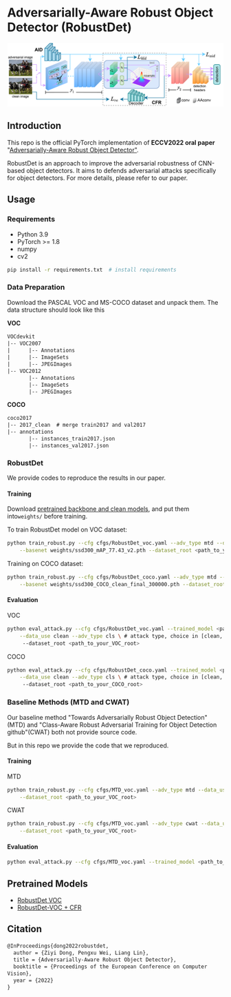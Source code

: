 # Adversarially-Aware Robust Object Detector (RobustDet)

<img src="assets/RobustDet.png" >

## Introduction
This repo is the official PyTorch implementation of **ECCV2022 oral paper** "[Adversarially-Aware Robust Object Detector"](https://arxiv.org/abs/2207.06202).

RobustDet is an approach to improve the adversarial robustness of CNN-based object detectors.
It aims to defends adversarial attacks specifically for object detectors.
For more details, please refer to our paper.

## Usage

### Requirements
* Python 3.9
* PyTorch >= 1.8
* numpy
* cv2

```bash
pip install -r requirements.txt  # install requirements
```

### Data Preparation
Download the PASCAL VOC and MS-COCO dataset and unpack them. The data structure should look like this

**VOC**
```
VOCdevkit
|-- VOC2007
|      |-- Annotations
|      |-- ImageSets
|      |-- JPEGImages
|-- VOC2012
       |-- Annotations
       |-- ImageSets
       |-- JPEGImages
```

**COCO**
```
coco2017
|-- 2017_clean  # merge train2017 and val2017
|-- annotations
       |-- instances_train2017.json
       |-- instances_val2017.json
```

### RobustDet
We provide codes to reproduce the results in our paper.

#### Training
Download [pretrained backbone and clean models](https://1drv.ms/u/s!Agabh9imkP8qhV1q_x0SxTG17lPU?e=xOcV75), and put them into```weights/``` before training.

To train RobustDet model on VOC dataset:
```bash
python train_robust.py --cfg cfgs/RobustDet_voc.yaml --adv_type mtd --data_use clean --multi_gpu False \
    --basenet weights/ssd300_mAP_77.43_v2.pth --dataset_root <path_to_your_VOC_root>
```

Training on COCO dataset:
```bash
python train_robust.py --cfg cfgs/RobustDet_coco.yaml --adv_type mtd --data_use clean --multi_gpu False \
    --basenet weights/ssd300_COCO_clean_final_300000.pth --dataset_root <path_to_your_COCO_root>
```

#### Evaluation
VOC
```bash
python eval_attack.py --cfg cfgs/RobustDet_voc.yaml --trained_model <path_to_your_trained_model> \
    --data_use clean --adv_type cls \ # attack type, choice in [clean, cls, loc, cwat, dag]
     --dataset_root <path_to_your_VOC_root>
```

COCO
```bash
python eval_attack.py --cfg cfgs/RobustDet_coco.yaml --trained_model <path_to_your_trained_model> \
    --data_use clean --adv_type cls \ # attack type, choice in [clean, cls, loc, cwat, dag]
     --dataset_root <path_to_your_COCO_root>
```

### Baseline Methods (MTD and CWAT)
Our baseline method "Towards Adversarially Robust Object Detection"(MTD) and "Class-Aware Robust Adversarial Training for Object Detection github"(CWAT) both not provide source code.

But in this repo we provide the code that we reproduced.

#### Training
MTD
```bash
python train_robust.py --cfg cfgs/MTD_voc.yaml --adv_type mtd --data_use clean --multi_gpu False \
    --dataset_root <path_to_your_VOC_root>
```

CWAT
```bash
python train_robust.py --cfg cfgs/MTD_voc.yaml --adv_type cwat --data_use clean --multi_gpu False \
    --dataset_root <path_to_your_VOC_root>
```

#### Evaluation
```bash
python eval_attack.py --cfg cfgs/MTD_voc.yaml --trained_model <path_to_your_trained_model> --data_use clean --adv_type cls
```


## Pretrained Models

* [RobustDet VOC](https://1drv.ms/u/s!Agabh9imkP8qhVtbQv1rOa1wPuS8?e=42dGku)
* [RobustDet-VOC + CFR](https://1drv.ms/u/s!Agabh9imkP8qhVypBJ-KHK_s44BT?e=VcUf0a)

## Citation
```
@InProceedings{dong2022robustdet,
  author = {Ziyi Dong, Pengxu Wei, Liang Lin},
  title = {Adversarially-Aware Robust Object Detector},
  booktitle = {Proceedings of the European Conference on Computer Vision},
  year = {2022}
}
```
